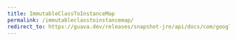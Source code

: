 ```yaml
---
title: ImmutableClassToInstanceMap
permalink: /immutableclasstoinstancemap/
redirect_to: https://guava.dev/releases/snapshot-jre/api/docs/com/google/common/collect/ImmutableClassToInstanceMap.html
---
```

